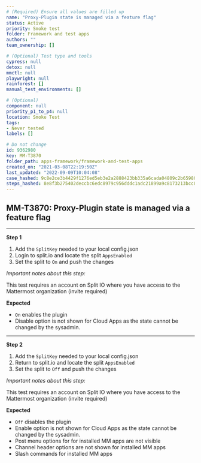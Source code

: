 ```yaml
---
# (Required) Ensure all values are filled up
name: "Proxy-Plugin state is managed via a feature flag"
status: Active
priority: Smoke test
folder: Framework and test apps
authors: ""
team_ownership: []

# (Optional) Test type and tools
cypress: null
detox: null
mmctl: null
playwright: null
rainforest: []
manual_test_environments: []

# (Optional)
component: null
priority_p1_to_p4: null
location: Smoke Test
tags: 
- Never tested
labels: []

# Do not change
id: 9362980
key: MM-T3870
folder_path: apps-framework/framework-and-test-apps
created_on: "2021-03-08T22:19:50Z"
last_updated: "2022-09-09T10:04:08"
case_hashed: 9c8e2ce3b4429f1276ed5eb3e2a2888423bb335a6cada04809c2b659800100c84043303bd172ee345c4fafa7c533ebd8
steps_hashed: 8e8f3b275402deccbc6edc8979c956dddc1adc21899a9c8173213bcc88fb44ab5610d22c741df740f5242b722650c28f
---
```


## MM-T3870: Proxy-Plugin state is managed via a feature flag

---

**Step 1**

1. Add the `SplitKey` needed to your local config.json
2. Login to split.io and locate the split `AppsEnabled`
3. Set the split to `On` and push the changes

_Important notes about this step:_

This test requires an account on Split IO where you have access to the Mattermost organization (invite required)

**Expected**

- `On` enables the plugin
- Disable option is not shown for Cloud Apps as the state cannot be changed by the sysadmin.

---

**Step 2**

1. Add the `SplitKey` needed to your local config.json
2. Return to split.io and locate the split `AppsEnabled`
3. Set the split to `Off` and push the changes

_Important notes about this step:_

This test requires an account on Split IO where you have access to the Mattermost organization (invite required)

**Expected**

- `Off` disables the plugin
- Enable option is not shown for Cloud Apps as the state cannot be changed by the sysadmin.
- Post menu options for for installed MM apps are not visible
- Channel header options are not shown for installed MM apps
- Slash commands for installed MM apps
